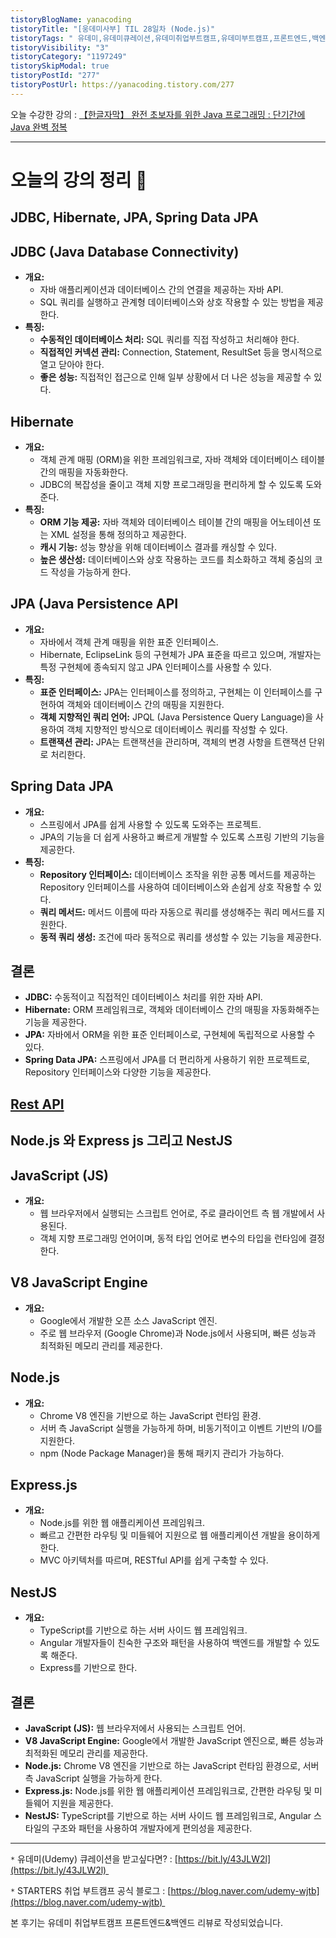 ```yaml
---
tistoryBlogName: yanacoding
tistoryTitle: "[웅데미사부] TIL 28일차 (Node.js)"
tistoryTags: " 유데미,유데미큐레이션,유데미취업부트캠프,유데미부트캠프,프론트엔드,백엔드,개발부트캠프"
tistoryVisibility: "3"
tistoryCategory: "1197249"
tistorySkipModal: true
tistoryPostId: "277"
tistoryPostUrl: https://yanacoding.tistory.com/277
---
```

오늘 수강한 강의 : [【한글자막】 완전 초보자를 위한 Java 프로그래밍 : 단기간에 Java 완벽 정복](https://www.udemy.com/course/best-java-programming/)

---
# 오늘의 강의 정리 📗

## JDBC, Hibernate, JPA, Spring Data JPA 
## JDBC (Java Database Connectivity)

- **개요:**
    - 자바 애플리케이션과 데이터베이스 간의 연결을 제공하는 자바 API.
    - SQL 쿼리를 실행하고 관계형 데이터베이스와 상호 작용할 수 있는 방법을 제공한다.
- **특징:**
    - **수동적인 데이터베이스 처리:** SQL 쿼리를 직접 작성하고 처리해야 한다.
    - **직접적인 커넥션 관리:** Connection, Statement, ResultSet 등을 명시적으로 열고 닫아야 한다.
    - **좋은 성능:** 직접적인 접근으로 인해 일부 상황에서 더 나은 성능을 제공할 수 있다.

## Hibernate
- **개요:**
    - 객체 관계 매핑 (ORM)을 위한 프레임워크로, 자바 객체와 데이터베이스 테이블 간의 매핑을 자동화한다.
    - JDBC의 복잡성을 줄이고 객체 지향 프로그래밍을 편리하게 할 수 있도록 도와준다.
- **특징:**
    - **ORM 기능 제공:** 자바 객체와 데이터베이스 테이블 간의 매핑을 어노테이션 또는 XML 설정을 통해 정의하고 제공한다.
    - **캐시 기능:** 성능 향상을 위해 데이터베이스 결과를 캐싱할 수 있다.
    - **높은 생산성:** 데이터베이스와 상호 작용하는 코드를 최소화하고 객체 중심의 코드 작성을 가능하게 한다.

## JPA (Java Persistence API
- **개요:**
    - 자바에서 객체 관계 매핑을 위한 표준 인터페이스.
    - Hibernate, EclipseLink 등의 구현체가 JPA 표준을 따르고 있으며, 개발자는 특정 구현체에 종속되지 않고 JPA 인터페이스를 사용할 수 있다.
- **특징:**
    - **표준 인터페이스:** JPA는 인터페이스를 정의하고, 구현체는 이 인터페이스를 구현하여 객체와 데이터베이스 간의 매핑을 지원한다.
    - **객체 지향적인 쿼리 언어:** JPQL (Java Persistence Query Language)을 사용하여 객체 지향적인 방식으로 데이터베이스 쿼리를 작성할 수 있다.
    - **트랜잭션 관리:** JPA는 트랜잭션을 관리하며, 객체의 변경 사항을 트랜잭션 단위로 처리한다.

## Spring Data JPA
- **개요:**
    - 스프링에서 JPA를 쉽게 사용할 수 있도록 도와주는 프로젝트.
    - JPA의 기능을 더 쉽게 사용하고 빠르게 개발할 수 있도록 스프링 기반의 기능을 제공한다.
- **특징:**
    - **Repository 인터페이스:** 데이터베이스 조작을 위한 공통 메서드를 제공하는 Repository 인터페이스를 사용하여 데이터베이스와 손쉽게 상호 작용할 수 있다.
    - **쿼리 메서드:** 메서드 이름에 따라 자동으로 쿼리를 생성해주는 쿼리 메서드를 지원한다.
    - **동적 쿼리 생성:** 조건에 따라 동적으로 쿼리를 생성할 수 있는 기능을 제공한다.

## 결론
- **JDBC:** 수동적이고 직접적인 데이터베이스 처리를 위한 자바 API.
- **Hibernate:** ORM 프레임워크로, 객체와 데이터베이스 간의 매핑을 자동화해주는 기능을 제공한다.
- **JPA:** 자바에서 ORM을 위한 표준 인터페이스로, 구현체에 독립적으로 사용할 수 있다.
- **Spring Data JPA:** 스프링에서 JPA를 더 편리하게 사용하기 위한 프로젝트로, Repository 인터페이스와 다양한 기능을 제공한다.
## [Rest API](https://yanacoding.tistory.com/entry/CS-WEB-HTTP-RESTful-API%EB%9E%80API-REST-API-RESTful-API)
## Node.js 와 Express js 그리고 NestJS
## JavaScript (JS)
- **개요:**
  - 웹 브라우저에서 실행되는 스크립트 언어로, 주로 클라이언트 측 웹 개발에서 사용된다.
  - 객체 지향 프로그래밍 언어이며, 동적 타입 언어로 변수의 타입을 런타임에 결정한다.

## V8 JavaScript Engine
- **개요:**
  - Google에서 개발한 오픈 소스 JavaScript 엔진.
  - 주로 웹 브라우저 (Google Chrome)과 Node.js에서 사용되며, 빠른 성능과 최적화된 메모리 관리를 제공한다.

## Node.js
- **개요:**
  - Chrome V8 엔진을 기반으로 하는 JavaScript 런타임 환경.
  - 서버 측 JavaScript 실행을 가능하게 하며, 비동기적이고 이벤트 기반의 I/O를 지원한다.
  - npm (Node Package Manager)을 통해 패키지 관리가 가능하다.

## Express.js
- **개요:**
  - Node.js를 위한 웹 애플리케이션 프레임워크.
  - 빠르고 간편한 라우팅 및 미들웨어 지원으로 웹 애플리케이션 개발을 용이하게 한다.
  - MVC 아키텍처를 따르며, RESTful API를 쉽게 구축할 수 있다.

## NestJS
- **개요:**
  - TypeScript를 기반으로 하는 서버 사이드 웹 프레임워크.
  - Angular 개발자들이 친숙한 구조와 패턴을 사용하여 백엔드를 개발할 수 있도록 해준다.
  - Express를 기반으로 한다.

## 결론
- **JavaScript (JS):** 웹 브라우저에서 사용되는 스크립트 언어.
- **V8 JavaScript Engine:** Google에서 개발한 JavaScript 엔진으로, 빠른 성능과 최적화된 메모리 관리를 제공한다.
- **Node.js:** Chrome V8 엔진을 기반으로 하는 JavaScript 런타임 환경으로, 서버 측 JavaScript 실행을 가능하게 한다.
- **Express.js:** Node.js를 위한 웹 애플리케이션 프레임워크로, 간편한 라우팅 및 미들웨어 지원을 제공한다.
- **NestJS:** TypeScript를 기반으로 하는 서버 사이드 웹 프레임워크로, Angular 스타일의 구조와 패턴을 사용하여 개발자에게 편의성을 제공한다.

---
`*` 유데미(Udemy) 큐레이션을 받고싶다면? : [https://bit.ly/43JLW2l](https://bit.ly/43JLW2l) 

`*` STARTERS 취업 부트캠프 공식 블로그 : [https://blog.naver.com/udemy-wjtb](https://blog.naver.com/udemy-wjtb) 

본 후기는 유데미 취업부트캠프 프론트엔드&백엔드 리뷰로 작성되었습니다. 